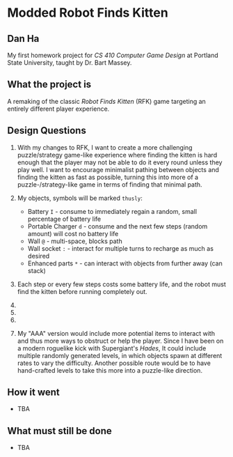 # Modded Robot Finds Kitten
## Dan Ha
My first homework project for _CS 410 Computer Game Design_ at
Portland State University, taught by Dr. Bart Massey.

## What the project is
A remaking of the classic _Robot Finds Kitten_ (RFK) game
targeting an entirely different player experience.

## Design Questions
1. With my changes to RFK, I want to create a more challenging
	puzzle/strategy game-like experience where finding the kitten
	is hard enough that the	player may not be able to do it every
	round unless they play well. I want to encourage minimalist
	pathing between objects	and finding the kitten as fast as
	possible, turning this into more of a puzzle-/strategy-like
	game in terms of finding that minimal path.

2. My objects, symbols will be marked `thusly`:
	* Battery `I` - consume to immediately regain a random, small percentage of battery life
	* Portable Charger `d` - consume and the next few steps (random amount) will cost no battery life
	* Wall `@` - multi-space, blocks path
	* Wall socket `:` - interact for multiple turns to recharge as much as desired
	* Enhanced parts `*` - can interact with objects from further away (can stack)

3. Each step or every few steps costs some battery life, and the robot
	must find the kitten before running completely out.

4. 

5. 

6. 

7. My "AAA" version would include more potential items to interact
	with and thus more ways to obstruct or help the player. Since I
	have been on a modern roguelike kick with Supergiant's _Hades_,
	It could include multiple randomly generated levels, in which
	objects spawn at different rates to vary the difficulty. Another
	possible route would be to have hand-crafted levels to take this
	more into a puzzle-like direction.

## How it went

* TBA


## What must still be done

* TBA